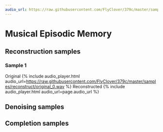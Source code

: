 ```yaml
---
audio_url: https://raw.githubusercontent.com/FlyClover/379c/master/samples/reconstruct/original_0.wav
---
```


# Musical Episodic Memory

## Reconstruction samples

### Sample 1
Original
{% include audio_player.html audio_url=https://raw.githubusercontent.com/FlyClover/379c/master/samples/reconstruct/original_0.wav %}
Reconstructed
{% include audio_player.html audio_url=page.audio_url %}



## Denoising samples

## Completion samples

